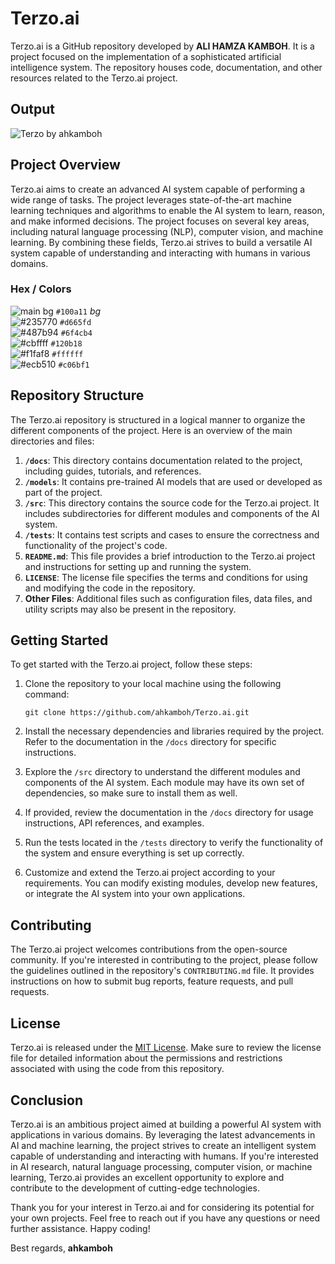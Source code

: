 # Terzo.ai

Terzo.ai is a GitHub repository developed by **ALI HAMZA KAMBOH**. It is a project focused on the implementation of a sophisticated artificial intelligence system. The repository houses code, documentation, and other resources related to the Terzo.ai project.

## Output
![Terzo by ahkamboh](https://github.com/ahkamboh/Terzo.ai/assets/123060177/18633d91-84f6-4482-abe4-39e0ea318e23)

## Project Overview

Terzo.ai aims to create an advanced AI system capable of performing a wide range of tasks. The project leverages state-of-the-art machine learning techniques and algorithms to enable the AI system to learn, reason, and make informed decisions.
The project focuses on several key areas, including natural language processing (NLP), computer vision, and machine learning. By combining these fields, Terzo.ai strives to build a versatile AI system capable of understanding and interacting with humans in various domains.

### Hex / Colors
![main bg](https://placehold.co/15x15/100a11/100a11.png) `#100a11` *bg* <br>
![#235770](https://placehold.co/15x15/d665fd/d665fd.png) `#d665fd`<br>
![#487b94](https://placehold.co/15x15/6f4cb4/6f4cb4.png) `#6f4cb4`<br>
![#cbffff](https://placehold.co/15x15/120b18/120b18.png) `#120b18`<br>
![#f1faf8](https://placehold.co/15x15/ffffff/ffffff.png) `#ffffff`<br>
![#ecb510](https://placehold.co/15x15/c06bf1/c06bf1.png) `#c06bf1`<br>
## Repository Structure

The Terzo.ai repository is structured in a logical manner to organize the different components of the project. Here is an overview of the main directories and files:

1. **`/docs`**: This directory contains documentation related to the project, including guides, tutorials, and references.
2. **`/models`**: It contains pre-trained AI models that are used or developed as part of the project.
3. **`/src`**: This directory contains the source code for the Terzo.ai project. It includes subdirectories for different modules and components of the AI system.
4. **`/tests`**: It contains test scripts and cases to ensure the correctness and functionality of the project's code.
5. **`README.md`**: This file provides a brief introduction to the Terzo.ai project and instructions for setting up and running the system.
6. **`LICENSE`**: The license file specifies the terms and conditions for using and modifying the code in the repository.
7. **Other Files**: Additional files such as configuration files, data files, and utility scripts may also be present in the repository.

## Getting Started

To get started with the Terzo.ai project, follow these steps:

1. Clone the repository to your local machine using the following command:
   ```
   git clone https://github.com/ahkamboh/Terzo.ai.git
   ```

2. Install the necessary dependencies and libraries required by the project. Refer to the documentation in the `/docs` directory for specific instructions.

3. Explore the `/src` directory to understand the different modules and components of the AI system. Each module may have its own set of dependencies, so make sure to install them as well.

4. If provided, review the documentation in the `/docs` directory for usage instructions, API references, and examples.

5. Run the tests located in the `/tests` directory to verify the functionality of the system and ensure everything is set up correctly.

6. Customize and extend the Terzo.ai project according to your requirements. You can modify existing modules, develop new features, or integrate the AI system into your own applications.

## Contributing

The Terzo.ai project welcomes contributions from the open-source community. If you're interested in contributing to the project, please follow the guidelines outlined in the repository's `CONTRIBUTING.md` file. It provides instructions on how to submit bug reports, feature requests, and pull requests.

## License

Terzo.ai is released under the [MIT License](LICENSE). Make sure to review the license file for detailed information about the permissions and restrictions associated with using the code from this repository.

## Conclusion

Terzo.ai is an ambitious project aimed at building a powerful AI system with applications in various domains. By leveraging the latest advancements in AI and machine learning, the project strives to create an intelligent system capable of understanding and interacting with humans. If you're interested in AI research, natural language processing, computer vision, or machine learning, Terzo.ai provides an excellent opportunity to explore and contribute to the development of cutting-edge technologies.

Thank you for your interest in Terzo.ai and for considering its potential for your own projects. Feel free to reach out if you have any questions or need further assistance. Happy coding!

Best regards,
**ahkamboh**
